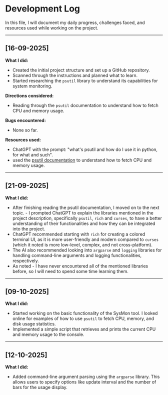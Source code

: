 # Development Log

In this file, I will document my daily progress, challenges faced, and resources used while working on the project.

---

## [16-09-2025]

**What I did:**  
- Created the initial project structure and set up a GitHub repository.
- Scanned through the instructions and planned what to learn.
- Started researching the `psutil` library to understand its capabilities for system monitoring.

**Directions considered:**  
- Reading through the `psutil` documentation to understand how to fetch CPU and memory usage.

**Bugs encountered:**  
- None so far.

**Resources used:**  
- ChatGPT with the prompt: "what's psutil and how do I use it in python, for what and such".
- used the [psutil documentation](https://psutil.readthedocs.io/en/latest/) to understand how to fetch CPU and memory usage.

---

## [21-09-2025]


**What I did:**
- After finishing reading the psutil documentation, I moved on to the next topic. - I prompted ChatGPT to explain the libraries mentioned in the project description, specifically `psutil`, `rich` and `curses`, to have a better understanding of their functionalities and how they can be integrated into the project.
- ChatGPT recommended starting with `rich` for creating a colored terminal UI, as it is more user-friendly and modern compared to `curses` (which it noted is more low-level, complex, and not cross-platform).
- The AI also recommended looking into `argparse` and `logging` libraries for handling command-line arguments and logging functionalities, respectively.
- As noted - I have never encountered all of the mentioned libraries before, so I will need to spend some time learning them.

---

## [09-10-2025]

**What I did:**
- Started working on the basic functionality of the SysMon tool. I looked online for examples of how to use `psutil` to fetch CPU, memory, and disk usage statistics.
- Implemented a simple script that retrieves and prints the current CPU and memory usage to the console.

---

## [12-10-2025]

**What I did:**
- Added command-line argument parsing using the `argparse` library. This allows users to specify options like update interval and the number of bars for the usage display.
